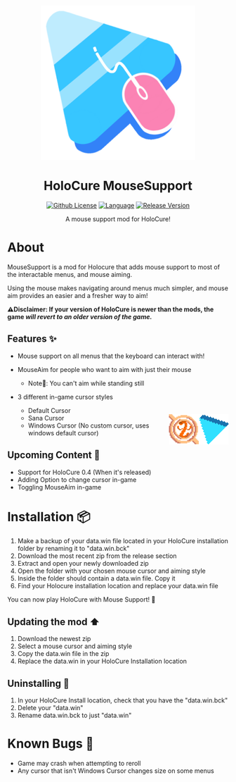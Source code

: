 <p align="center">
  <img width="350" height="350" src="https://github.com/t0-ot/HoloCure-MouseSupport/blob/main/Images/MouseSupport-logo.png" />
</p>

<h1 align="center">HoloCure MouseSupport</h1>

<div align="center">

  <a href="">[![Github License](https://flat.badgen.net/badge/license/MIT/blue)](https://raw.githubusercontent.com/t0-ot/HoloCure-MouseSupport/main/LICENSE)</a>
  <a href="">[![Language](https://img.shields.io/badge/Language-Game%20Maker%20Language-green&?style=flat-square&logo=data%3Aimage%2Fpng%3Bbase64%2CiVBORw0KGgoAAAANSUhEUgAAAA4AAAAOCAMAAAAolt3jAAAAZlBMVEX%2F%2F%2F%2F%2F%2F%2F%2F%2F%2F%2F%2F%2F%2F%2F%2F%2F%2F%2F%2F%2F%2F%2F%2F%2F%2F%2F%2F%2F%2F%2F%2F%2F%2F%2F%2F%2F%2F%2F%2F%2F%2F%2F%2F%2F%2F%2F%2F%2F%2F%2F%2F%2F%2F%2F%2F%2F%2F%2F%2F%2F%2F%2F%2F%2F%2F%2F%2F%2F%2F%2F%2F%2F%2F%2F%2F%2F%2F%2F%2F%2F%2F%2F%2F%2F%2F%2F%2F%2F%2F%2F%2F%2F%2F%2F%2F%2F%2F%2F%2F%2F%2F%2F%2F%2F%2F%2F%2F%2F%2F%2F%2F%2F%2F%2F%2F%2F%2F%2F%2F%2F%2F%2F%2F%2F%2F%2F%2F%2F%2F%2F%2F%2F%2F%2F%2BrG8stAAAAIXRSTlMABg0OFBkfcn1%2Bf4CBgoOFhoeIiouWmNDa5ebp8PX2%2B%2F6o6Vq%2BAAAAY0lEQVR42k2OWQ6AIAwFn%2BIOioobrnD%2FS4o0EeanmQxNAdErRFTWtsFq6%2BiiZozz0CSnTjYBwo0RkF8DWDLf51Ni9K%2FYdq0Fy3KAfzk97M7goK1F%2F4rGH9Kk1OlboQtEDIrmC%2BU3CVxTr%2FRMAAAAAElFTkSuQmCC)](https://www.yoyogames.com/gamemaker)</a>
  <a href="">![Release Version](https://img.shields.io/github/v/tag/t0-ot/Holocure-MouseSupport?label=version&style=flat-square&color=red)</a>

</div>

<p align="center">A mouse support mod for HoloCure!</p>

# About

MouseSupport is a mod for Holocure that adds mouse support to most of the interactable menus, and mouse aiming.

Using the mouse makes navigating around menus much simpler, and mouse aim provides an easier and a fresher way to aim!

**:warning:Disclaimer: If your version of HoloCure is newer than the mods, the game *will revert to an older version of the game.***

## Features :sparkles:

- Mouse support on all menus that the keyboard can interact with!
- MouseAim for people who want to aim with just their mouse
  - Note:memo:: You can't aim while standing still
- 3 different in-game cursor styles
  - Default Cursor
  
  <img align="right" src="https://github.com/t0-ot/HoloCure-MouseSupport/blob/main/Images/Default-Cursor.png">
  <img align="right" width="68" height="68" src="https://github.com/t0-ot/HoloCure-MouseSupport/blob/main/Images/Sana-Cursor.png">
  
  - Sana Cursor
  - Windows Cursor (No custom cursor, uses windows default cursor)

## Upcoming Content :construction:

- Support for HoloCure 0.4 (When it's released)
- Adding Option to change cursor in-game
- Toggling MouseAim in-game

# Installation :package:

1. Make a backup of your data.win file located in your HoloCure installation folder by renaming it to "data.win.bck"
2. Download the most recent zip from the release section
3. Extract and open your newly downloaded zip
4. Open the folder with your chosen mouse cursor and aiming style
5. Inside the folder should contain a data.win file. Copy it
6. Find your Holocure installation location and replace your data.win file

You can now play HoloCure with Mouse Support! :tada:

## Updating the mod :arrow_up:
  1. Download the newest zip
  2. Select a mouse cursor and aiming style
  3. Copy the data.win file in the zip
  4. Replace the data.win in your HoloCure Installation location
  
## Uninstalling :toilet:
  1. In your HoloCure Install location, check that you have the "data.win.bck"
  2. Delete your "data.win"
  3. Rename data.win.bck to just "data.win"
  
# Known Bugs :bug:
  - Game may crash when attempting to reroll
  - Any cursor that isn't Windows Cursor changes size on some menus
